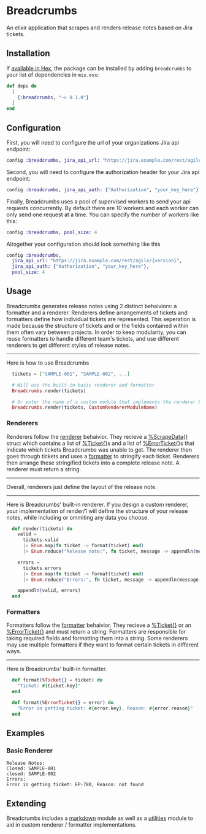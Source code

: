 # Breadcrumbs

An elixir application that scrapes and renders release notes based on Jira tickets.

## Installation

If [available in Hex](https://hex.pm/docs/publish), the package can be installed
by adding `breadcrumbs` to your list of dependencies in `mix.exs`:

```elixir
def deps do
  [
    {:breadcrumbs, "~> 0.1.0"}
  ]
end
```

## Configuration

First, you will need to configure the url of your organizations Jira api endpoint:

```Elixir
config :breadcrumbs, jira_api_url: "https://jira.example.com/rest/agile/{version}"
```

Second, you will need to configure the authorization header for your Jira api endpoint:

```Elixir
config :breadcrumbs, jira_api_auth: {"Authorization", "your_key_here"}
```

Finally, Breadcrumbs uses a pool of supervised workers to send your api requests concurrently.
By default there are 10 workers and each worker can only send one request at a time.
You can specify the number of workers like this:

```Elixir
config :breadcrumbs, pool_size: 4
```

Altogether your configuration should look something like this
```elixir
config :breadcrumbs,
  jira_api_url: "https://jira.example.com/rest/agile/{version}",
  jira_api_auth: {"Authorization", "your_key_here"},
  pool_size: 4
```

## Usage

Breadcrumbs generates release notes using 2 distinct behaiviors: a formatter and a renderer. Renderers define arrangements
of tickets and formatters define how individual tickets are represented. This seperation is made because the structure of tickets and or
the fields contained within them often vary between projects. In order to keep modularity, you can reuse formatters to handle
different team's tickets, and use different renderers to get different styles of release notes.

---

Here is how to use Breadcrumbs


```Elixir
  tickets = ["SAMPLE-001", "SAMPLE-002", ...]

  # Will use the built-in basic renderer and formatter
  Breadcrumbs.render(tickets)

  # Or enter the name of a custom module that implements the renderer behaivior
  Breadcrumbs.render(tickets, CustomRendererModuleName)
```

### Renderers

Renderers follow the [renderer](lib/breadcrumbs/schema/renderer_spec.ex) behaivior. They recieve a 
[%ScrapeData{}](lib/breadcrumbs/schema/scrape_data.ex) struct which contains a list of [%Ticket{}](lib/breadcrumbs/schema/ticket.ex)s
and a list of [%ErrorTicket{}](lib/breadcrumbs/schema/ticket.ex)s that indicate which tickets Breadcrumbs was unable to get.
The renderer then goes through tickets and uses a [formatter](lib/breadcrumbs/schema/formatter_spec.ex) to stringify each ticket. 
Renderers then arrange these stringified tickets into a complete release note. A renderer must return a string.

---

Overall, renderers just define the layout of the release note.

--- 

Here is Breadcrumbs' built-in renderer. If you design a custom renderer, your implementation of 
render/1 will define the structure of your release notes, while including or ommiting any data you choose.  

```Elixir
  def render(tickets) do
    valid =
      tickets.valid
      |> Enum.map(fn ticket -> format(ticket) end)
      |> Enum.reduce("Release note:", fn ticket, message -> appendln(message, ticket) end)

    errors =
      tickets.errors
      |> Enum.map(fn ticket -> format(ticket) end)
      |> Enum.reduce("Errors:", fn ticket, message -> appendln(message, ticket) end)

    appendln(valid, errors)
  end
```

### Formatters

Formatters follow the [formatter](lib/breadcrumbs/schema/formatter_spec.ex) behaivior. They recieve a [%Ticket{}](lib/breadcrumbs/schema/ticket.ex) 
or an [%ErrorTicket{}](lib/breadcrumbs/schema/error_ticket.ex) and must return a string. Formatters are responsible for taking required fields 
and formatting them into a string. Some renderers may use multiple formatters if they want to format certain tickets in different 
ways.

---

Here is Breadcrumbs' built-in formatter.

```Elixir
  def format(%Ticket{} = ticket) do
    "Ticket: #{ticket.key}"
  end

  def format(%ErrorTicket{} = error) do
    "Error in getting ticket: #{error.key}, Reason: #{error.reason}"
  end
```

## Examples

### Basic Renderer

```
Release Notes:
Closed: SAMPLE-001
closed: SAMPLE-002
Errors:
Error in getting ticket: EP-780, Reason: not found
```

## Extending

Breadcrumbs includes a [markdown](lib/breadcrumbs/engine/markdown.ex) module as well as a [utilities](lib/breadcrumbs/engine/utils.ex)
module to aid in custom renderer / formatter implementations.